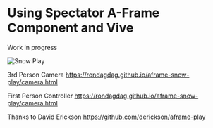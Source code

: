 # Using Spectator A-Frame Component and Vive

Work in progress

![Snow Play](https://rondagdag.github.io/aframe-snow-play/snowplay.gif)

3rd Person Camera
https://rondagdag.github.io/aframe-snow-play/camera.html

First Person Controller
https://rondagdag.github.io/aframe-snow-play/camera.html


Thanks to David Erickson https://github.com/derickson/aframe-play
